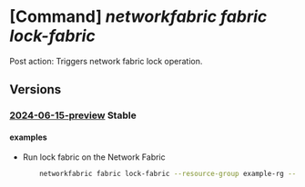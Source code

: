 # [Command] _networkfabric fabric lock-fabric_

Post action: Triggers network fabric lock operation.

## Versions

### [2024-06-15-preview](/Resources/mgmt-plane/L3N1YnNjcmlwdGlvbnMve30vcmVzb3VyY2Vncm91cHMve30vcHJvdmlkZXJzL21pY3Jvc29mdC5tYW5hZ2VkbmV0d29ya2ZhYnJpYy9uZXR3b3JrZmFicmljcy97fS9sb2NrZmFicmlj/2024-06-15-preview.xml) **Stable**

<!-- mgmt-plane /subscriptions/{}/resourcegroups/{}/providers/microsoft.managednetworkfabric/networkfabrics/{}/lockfabric 2024-06-15-preview -->

#### examples

- Run lock fabric on the Network Fabric
    ```bash
        networkfabric fabric lock-fabric --resource-group example-rg --network-fabric-name example-networkFabric --lock-type Administrative --action Lock
    ```
